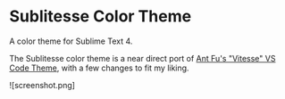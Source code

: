 # Sublitesse Color Theme

A color theme for Sublime Text 4. 

The Sublitesse color theme is a near direct port of [Ant Fu's "Vitesse" VS Code Theme](https://github.com/antfu/vscode-theme-vitesse), 
with a few changes to fit my liking. 

![screenshot.png]
